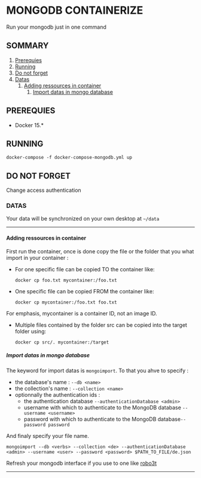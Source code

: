 # MONGODB CONTAINERIZE
Run your mongodb just in one command

## SOMMARY
1. [Prerequies](#prerequies)
2. [Running](#running) 
3. [Do not forget](#dontforget)
4. [Datas](#datas)
    1. [Adding ressources in container](#addingressources)
        1. [Import datas in mongo database](#importdatas) 


## PREREQUIES
* Docker 15.*

## RUNNING
```shell
docker-compose -f docker-compose-mongodb.yml up
```
## DO NOT FORGET <a id="dontforget"></a>
Change access authentication

### DATAS
Your data will be synchronized on your own desktop at `~/data` 
___

#### Adding ressources in container <a id="addingressources"></a>
First run the container, once is done copy the file or the folder that you what import  in your container : 
* For one specific file can be copied TO the container like:
  ```shell
  docker cp foo.txt mycontainer:/foo.txt
  ```
* One specific file can be copied FROM the container like:
  ```shell
  docker cp mycontainer:/foo.txt foo.txt
  ```
For emphasis, mycontainer is a container ID, not an image ID.

* Multiple files contained by the folder src can be copied into the target folder using:
  ```shell
  docker cp src/. mycontainer:/target
  ```

##### Import datas in mongo database <a id="importdatas"></a>
The keyword for import datas is `mongoimport`. To that you ahve to specify : 
* the database's name : `--db <name>`
* the collection's name : `--collection <name>`
* optionnally the authentication ids :
  * the authentication database `--authenticationDatabase <admin>`
  * username with which to authenticate to the MongoDB database `--username <username>` 
  * password with which to authenticate to the MongoDB database`--password password`

And finaly specify your file name.
```shell
mongoimport --db <verbs> --collection <de> --authenticationDatabase <admin> --username <user> --password <password> $PATH_TO_FILE/de.json
```
Refresh your mongodb interface if you use to one like [robo3t](https://robomongo.org/)
____